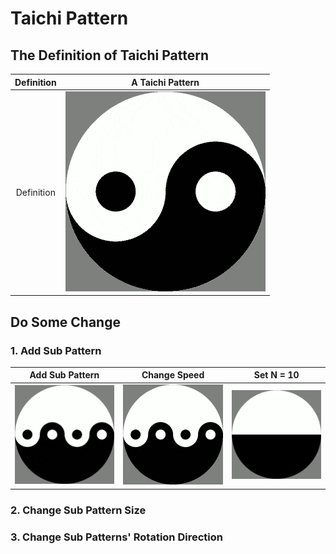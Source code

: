 # Taichi Pattern

## The Definition of Taichi Pattern
| Definition | A Taichi Pattern |
:-:|:-:
| Definition | ![Taichi_Default](readMe/Taichi.gif) |

## Do Some Change
### 1. Add Sub Pattern
| Add Sub Pattern | Change Speed | Set N = 10 |
:-:|:-:|:-:
| ![Taichi](readMe/Taichi_N2_SameSpeed.gif) | ![Taichi](readMe/Taichi_N2.gif) | ![Taichi](readMe/Taichi_N10.gif) |
### 2. Change Sub Pattern Size
### 3. Change Sub Patterns' Rotation Direction
